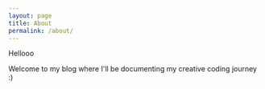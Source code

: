 ```yaml
---
layout: page
title: About
permalink: /about/
---
```

Hellooo

Welcome to my blog where I'll be documenting my creative coding journey :)
